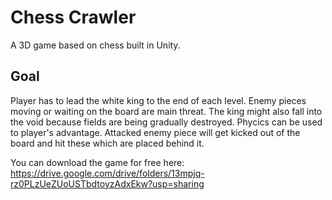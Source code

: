 # Chess Crawler 

A 3D game based on chess built in Unity.

## Goal

Player has to lead the white king to the end of each level. Enemy pieces moving or waiting on the board are main threat. The king might also fall into the void because fields are being gradually destroyed.
Phycics can be used to player's advantage. Attacked enemy piece will get kicked out of the board and hit these which are placed behind it.

You can download the game for free here:
https://drive.google.com/drive/folders/13mpjq-rz0PLzUeZUoUSTbdtoyzAdxEkw?usp=sharing
